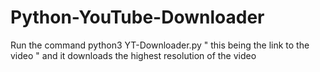 # Python-YouTube-Downloader
Run the command python3 YT-Downloader.py "  this being the link to the video  " and it downloads the highest resolution of the video

